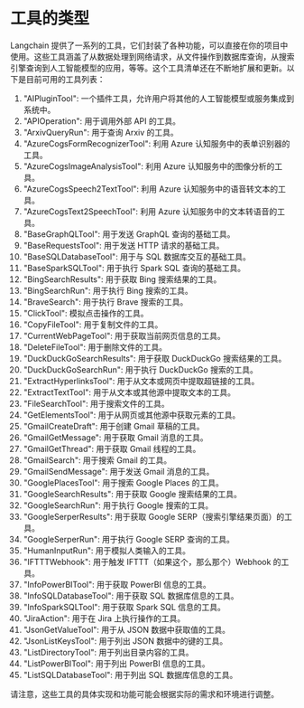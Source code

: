 # 工具的类型

Langchain 提供了一系列的工具，它们封装了各种功能，可以直接在你的项目中使用。这些工具涵盖了从数据处理到网络请求，从文件操作到数据库查询，从搜索引擎查询到人工智能模型的应用，等等。这个工具清单还在不断地扩展和更新。以下是目前可用的工具列表：

1. "AIPluginTool": 一个插件工具，允许用户将其他的人工智能模型或服务集成到系统中。
2. "APIOperation": 用于调用外部 API 的工具。
3. "ArxivQueryRun": 用于查询 Arxiv 的工具。
4. "AzureCogsFormRecognizerTool": 利用 Azure 认知服务中的表单识别器的工具。
5. "AzureCogsImageAnalysisTool": 利用 Azure 认知服务中的图像分析的工具。
6. "AzureCogsSpeech2TextTool": 利用 Azure 认知服务中的语音转文本的工具。
7. "AzureCogsText2SpeechTool": 利用 Azure 认知服务中的文本转语音的工具。
8. "BaseGraphQLTool": 用于发送 GraphQL 查询的基础工具。
9. "BaseRequestsTool": 用于发送 HTTP 请求的基础工具。
10. "BaseSQLDatabaseTool": 用于与 SQL 数据库交互的基础工具。
11. "BaseSparkSQLTool": 用于执行 Spark SQL 查询的基础工具。
12. "BingSearchResults": 用于获取 Bing 搜索结果的工具。
13. "BingSearchRun": 用于执行 Bing 搜索的工具。
14. "BraveSearch": 用于执行 Brave 搜索的工具。
15. "ClickTool": 模拟点击操作的工具。
16. "CopyFileTool": 用于复制文件的工具。
17. "CurrentWebPageTool": 用于获取当前网页信息的工具。
18. "DeleteFileTool": 用于删除文件的工具。
19. "DuckDuckGoSearchResults": 用于获取 DuckDuckGo 搜索结果的工具。
20. "DuckDuckGoSearchRun": 用于执行 DuckDuckGo 搜索的工具。
21. "ExtractHyperlinksTool": 用于从文本或网页中提取超链接的工具。
22. "ExtractTextTool": 用于从文本或其他源中提取文本的工具。
23. "FileSearchTool": 用于搜索文件的工具。
24. "GetElementsTool": 用于从网页或其他源中获取元素的工具。
25. "GmailCreateDraft": 用于创建 Gmail 草稿的工具。
26. "GmailGetMessage": 用于获取 Gmail 消息的工具。
27. "GmailGetThread": 用于获取 Gmail 线程的工具。
28. "GmailSearch": 用于搜索 Gmail 的工具。
29. "GmailSendMessage": 用于发送 Gmail 消息的工具。
30. "GooglePlacesTool": 用于搜索 Google Places 的工具。
31. "GoogleSearchResults": 用于获取 Google 搜索结果的工具。
32. "GoogleSearchRun": 用于执行 Google 搜索的工具。
33. "GoogleSerperResults": 用于获取 Google SERP（搜索引擎结果页面）的工具。
34. "GoogleSerperRun": 用于执行 Google SERP 查询的工具。
35. "HumanInputRun": 用于模拟人类输入的工具。
36. "IFTTTWebhook": 用于触发 IFTTT（如果这个，那么那个）Webhook 的工具。
37. "InfoPowerBITool": 用于获取 PowerBI 信息的工具。
38. "InfoSQLDatabaseTool": 用于获取 SQL 数据库信息的工具。
39. "InfoSparkSQLTool": 用于获取 Spark SQL 信息的工具。
40. "JiraAction": 用于在 Jira 上执行操作的工具。
41. "JsonGetValueTool": 用于从 JSON 数据中获取值的工具。
42. "JsonListKeysTool": 用于列出 JSON 数据中的键的工具。
43. "ListDirectoryTool": 用于列出目录内容的工具。
44. "ListPowerBITool": 用于列出 PowerBI 信息的工具。
45. "ListSQLDatabaseTool": 用于列出 SQL 数据库信息的工具。

请注意，这些工具的具体实现和功能可能会根据实际的需求和环境进行调整。